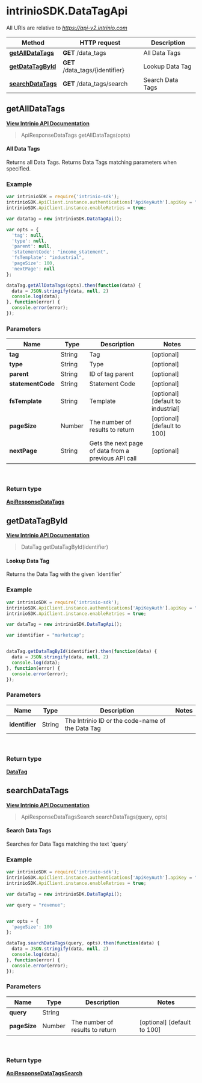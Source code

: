 # intrinioSDK.DataTagApi

All URIs are relative to *https://api-v2.intrinio.com*

Method | HTTP request | Description
------------- | ------------- | -------------
[**getAllDataTags**](DataTagApi.md#getAllDataTags) | **GET** /data_tags | All Data Tags
[**getDataTagById**](DataTagApi.md#getDataTagById) | **GET** /data_tags/{identifier} | Lookup Data Tag
[**searchDataTags**](DataTagApi.md#searchDataTags) | **GET** /data_tags/search | Search Data Tags



[//]: # (START_OPERATION)

[//]: # (CLASS:DataTagApi)

[//]: # (METHOD:getAllDataTags)

[//]: # (RETURN_TYPE:ApiResponseDataTags)

[//]: # (RETURN_TYPE_KIND:object)

[//]: # (RETURN_TYPE_DOC:ApiResponseDataTags.md)

[//]: # (OPERATION:getAllDataTags_v2)

[//]: # (ENDPOINT:/data_tags)

[//]: # (DOCUMENT_LINK:DataTagApi.md#getAllDataTags)

<a name="getAllDataTags"></a>
## **getAllDataTags**

[**View Intrinio API Documentation**](https://docs.intrinio.com/documentation/javascript/getAllDataTags_v2)

[//]: # (START_OVERVIEW)

> ApiResponseDataTags getAllDataTags(opts)

#### All Data Tags


Returns all Data Tags. Returns Data Tags matching parameters when specified.

[//]: # (END_OVERVIEW)

### Example

[//]: # (START_CODE_EXAMPLE)

```javascript
var intrinioSDK = require('intrinio-sdk');
intrinioSDK.ApiClient.instance.authentications['ApiKeyAuth'].apiKey = "YOUR_API_KEY";
intrinioSDK.ApiClient.instance.enableRetries = true;

var dataTag = new intrinioSDK.DataTagApi();

var opts = { 
  'tag': null,
  'type': null,
  'parent': null,
  'statementCode': "income_statement",
  'fsTemplate': "industrial",
  'pageSize': 100,
  'nextPage': null
};

dataTag.getAllDataTags(opts).then(function(data) {
  data = JSON.stringify(data, null, 2)
  console.log(data);
}, function(error) {
  console.error(error);
});
```

[//]: # (END_CODE_EXAMPLE)

### Parameters

[//]: # (START_PARAMETERS)


Name | Type | Description  | Notes
------------- | ------------- | ------------- | -------------
 **tag** | String| Tag | [optional]  &nbsp;
 **type** | String| Type | [optional]  &nbsp;
 **parent** | String| ID of tag parent | [optional]  &nbsp;
 **statementCode** | String| Statement Code | [optional]  &nbsp;
 **fsTemplate** | String| Template | [optional] [default to industrial] &nbsp;
 **pageSize** | Number| The number of results to return | [optional] [default to 100] &nbsp;
 **nextPage** | String| Gets the next page of data from a previous API call | [optional]  &nbsp;
<br/>

[//]: # (END_PARAMETERS)

### Return type

[**ApiResponseDataTags**](ApiResponseDataTags.md)



[//]: # (END_OPERATION)


[//]: # (START_OPERATION)

[//]: # (CLASS:DataTagApi)

[//]: # (METHOD:getDataTagById)

[//]: # (RETURN_TYPE:DataTag)

[//]: # (RETURN_TYPE_KIND:object)

[//]: # (RETURN_TYPE_DOC:DataTag.md)

[//]: # (OPERATION:getDataTagById_v2)

[//]: # (ENDPOINT:/data_tags/{identifier})

[//]: # (DOCUMENT_LINK:DataTagApi.md#getDataTagById)

<a name="getDataTagById"></a>
## **getDataTagById**

[**View Intrinio API Documentation**](https://docs.intrinio.com/documentation/javascript/getDataTagById_v2)

[//]: # (START_OVERVIEW)

> DataTag getDataTagById(identifier)

#### Lookup Data Tag


Returns the Data Tag with the given &#x60;identifier&#x60;

[//]: # (END_OVERVIEW)

### Example

[//]: # (START_CODE_EXAMPLE)

```javascript
var intrinioSDK = require('intrinio-sdk');
intrinioSDK.ApiClient.instance.authentications['ApiKeyAuth'].apiKey = "YOUR_API_KEY";
intrinioSDK.ApiClient.instance.enableRetries = true;

var dataTag = new intrinioSDK.DataTagApi();

var identifier = "marketcap";


dataTag.getDataTagById(identifier).then(function(data) {
  data = JSON.stringify(data, null, 2)
  console.log(data);
}, function(error) {
  console.error(error);
});
```

[//]: # (END_CODE_EXAMPLE)

### Parameters

[//]: # (START_PARAMETERS)


Name | Type | Description  | Notes
------------- | ------------- | ------------- | -------------
 **identifier** | String| The Intrinio ID or the code-name of the Data Tag |  &nbsp;
<br/>

[//]: # (END_PARAMETERS)

### Return type

[**DataTag**](DataTag.md)



[//]: # (END_OPERATION)


[//]: # (START_OPERATION)

[//]: # (CLASS:DataTagApi)

[//]: # (METHOD:searchDataTags)

[//]: # (RETURN_TYPE:ApiResponseDataTagsSearch)

[//]: # (RETURN_TYPE_KIND:object)

[//]: # (RETURN_TYPE_DOC:ApiResponseDataTagsSearch.md)

[//]: # (OPERATION:searchDataTags_v2)

[//]: # (ENDPOINT:/data_tags/search)

[//]: # (DOCUMENT_LINK:DataTagApi.md#searchDataTags)

<a name="searchDataTags"></a>
## **searchDataTags**

[**View Intrinio API Documentation**](https://docs.intrinio.com/documentation/javascript/searchDataTags_v2)

[//]: # (START_OVERVIEW)

> ApiResponseDataTagsSearch searchDataTags(query, opts)

#### Search Data Tags


Searches for Data Tags matching the text &#x60;query&#x60;

[//]: # (END_OVERVIEW)

### Example

[//]: # (START_CODE_EXAMPLE)

```javascript
var intrinioSDK = require('intrinio-sdk');
intrinioSDK.ApiClient.instance.authentications['ApiKeyAuth'].apiKey = "YOUR_API_KEY";
intrinioSDK.ApiClient.instance.enableRetries = true;

var dataTag = new intrinioSDK.DataTagApi();

var query = "revenue";


var opts = { 
  'pageSize': 100
};

dataTag.searchDataTags(query, opts).then(function(data) {
  data = JSON.stringify(data, null, 2)
  console.log(data);
}, function(error) {
  console.error(error);
});
```

[//]: # (END_CODE_EXAMPLE)

### Parameters

[//]: # (START_PARAMETERS)


Name | Type | Description  | Notes
------------- | ------------- | ------------- | -------------
 **query** | String|  |  &nbsp;
 **pageSize** | Number| The number of results to return | [optional] [default to 100] &nbsp;
<br/>

[//]: # (END_PARAMETERS)

### Return type

[**ApiResponseDataTagsSearch**](ApiResponseDataTagsSearch.md)



[//]: # (END_OPERATION)


